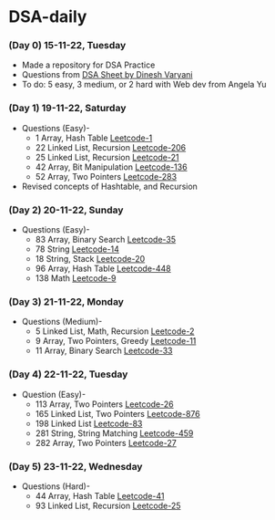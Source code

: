 # DSA-daily

### (Day 0) 15-11-22, Tuesday
- Made a repository for DSA Practice
- Questions from [DSA Sheet by Dinesh Varyani](https://docs.google.com/spreadsheets/d/1ixrGjYFXLbU1xC6iagcSn-n8MRlvvxdSrOkOh0LEcwA/edit#gid=237636947)
- To do: 5 easy, 3 medium, or 2 hard with Web dev from Angela Yu

### (Day 1) 19-11-22, Saturday
- Questions (Easy)- 
  - 1 Array, Hash Table  [Leetcode-1](https://leetcode.com/problems/two-sum)                 
  - 22 Linked List, Recursion [Leetcode-206](https://leetcode.com/problems/reverse-linked-list) 
  - 25 Linked List, Recursion [Leetcode-21](https://leetcode.com/problems/merge-two-sorted-lists) 
  - 42 Array, Bit Manipulation [Leetcode-136](https://leetcode.com/problems/single-number)
  - 52 Array, Two Pointers [Leetcode-283](https://leetcode.com/problems/move-zeroes)
- Revised concepts of Hashtable, and Recursion

### (Day 2) 20-11-22, Sunday
- Questions (Easy)-
  - 83 Array, Binary Search	[Leetcode-35](https://leetcode.com/problems/search-insert-position)
  - 78 String	[Leetcode-14](https://leetcode.com/problems/longest-common-prefix)																			
  - 18 String, Stack [Leetcode-20](https://leetcode.com/problems/valid-parentheses)																			
  - 96 Array, Hash Table [Leetcode-448](https://leetcode.com/problems/find-all-numbers-disappeared-in-an-array)																			
  - 138	Math [Leetcode-9](https://leetcode.com/problems/palindrome-number)														

### (Day 3) 21-11-22, Monday
- Questions (Medium)-
  - 5 Linked List, Math, Recursion [Leetcode-2](https://leetcode.com/problems/add-two-numbers)
  - 9 Array, Two Pointers, Greedy [Leetcode-11](https://leetcode.com/problems/container-with-most-water)
  - 11 Array, Binary Search [Leetcode-33](https://leetcode.com/problems/search-in-rotated-sorted-array)

### (Day 4) 22-11-22, Tuesday
- Question (Easy)-
  - 113	Array, Two Pointers	[Leetcode-26](https://leetcode.com/problems/remove-duplicates-from-sorted-array)
  - 165	Linked List, Two Pointers	[Leetcode-876](https://leetcode.com/problems/middle-of-the-linked-list)
  - 198	Linked List	[Leetcode-83](https://leetcode.com/problems/remove-duplicates-from-sorted-list)
  - 281	String, String Matching	[Leetcode-459](https://leetcode.com/problems/repeated-substring-pattern)
  - 282	Array, Two Pointers	[Leetcode-27](https://leetcode.com/problems/remove-element)

### (Day 5) 23-11-22, Wednesday
- Questions (Hard)-
  - 44	Array, Hash Table	[Leetcode-41](https://leetcode.com/problems/first-missing-positive)
  - 93	Linked List, Recursion	[Leetcode-25](https://leetcode.com/problems/reverse-nodes-in-k-group)
